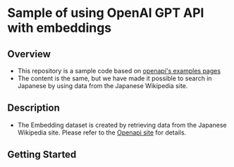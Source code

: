 # Sample of using OpenAI GPT API with embeddings

## Overview

- This repository is a sample code based on [openapi's examples pages](https://github.com/openai/openai-cookbook/blob/main/examples/Question_answering_using_embeddings.ipynb)
- The content is the same, but we have made it possible to search in Japanese by using data from the Japanese Wikipedia site.

## Description

- The Embedding dataset is created by retrieving data from the Japanese Wikipedia site. Please refer to the [Openapi site](https://github.com/openai/openai-cookbook/blob/793384ff3bfe30be9479e24ab93ec2a6b4fa9ff8/examples/Embedding_Wikipedia_articles_for_search.ipynb) for details.

## Getting Started


